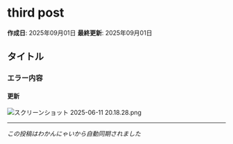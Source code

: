 # third post

**作成日**: 2025年09月01日
**最終更新**: 2025年09月01日

## タイトル
### エラー内容
#### 更新
![スクリーンショット 2025-06-11 20.18.28.png](http://localhost:3000/rails/active_storage/blobs/redirect/eyJfcmFpbHMiOnsiZGF0YSI6NDQsInB1ciI6ImJsb2JfaWQifX0=--2933e40875d3dbdbef675e2ec44223e5746b26a5/%E3%82%B9%E3%82%AF%E3%83%AA%E3%83%BC%E3%83%B3%E3%82%B7%E3%83%A7%E3%83%83%E3%83%88%202025-06-11%2020.18.28.png)

---

*この投稿はわかんにゃいから自動同期されました*

